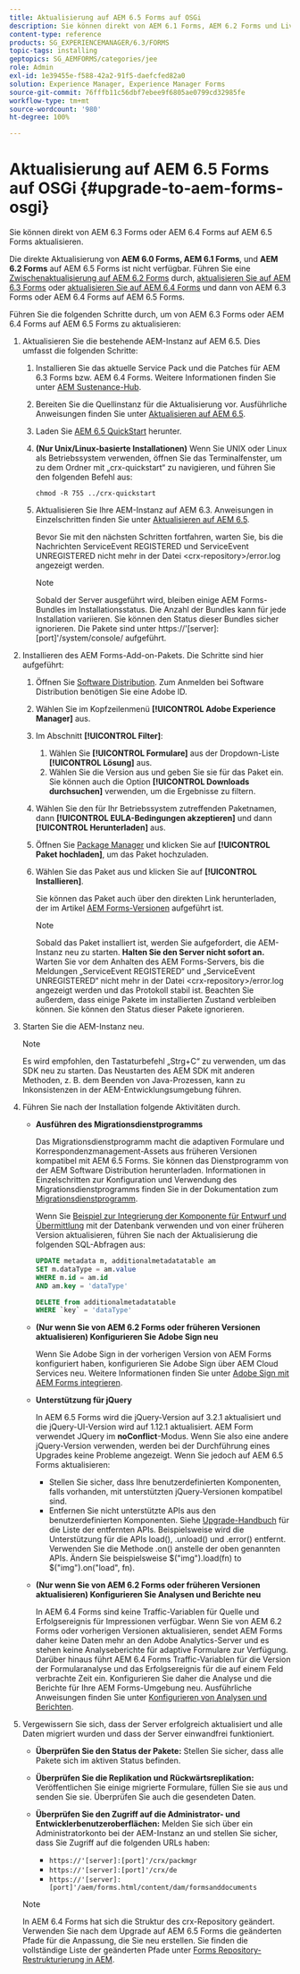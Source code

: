 ```yaml
---
title: Aktualisierung auf AEM 6.5 Forms auf OSGi
description: Sie können direkt von AEM 6.1 Forms, AEM 6.2 Forms und LiveCycle ES4 SP1 auf AEM 6.3 Forms aktualisieren.
content-type: reference
products: SG_EXPERIENCEMANAGER/6.3/FORMS
topic-tags: installing
geptopics: SG_AEMFORMS/categories/jee
role: Admin
exl-id: 1e39455e-f588-42a2-91f5-daefcfed82a0
solution: Experience Manager, Experience Manager Forms
source-git-commit: 76fffb11c56dbf7ebee9f6805ae0799cd32985fe
workflow-type: tm+mt
source-wordcount: '980'
ht-degree: 100%

---
```


# Aktualisierung auf AEM 6.5 Forms auf OSGi {#upgrade-to-aem-forms-osgi}

Sie können direkt von AEM 6.3 Forms oder AEM 6.4 Forms auf AEM 6.5 Forms aktualisieren.

Die direkte Aktualisierung von **AEM 6.0 Forms, AEM 6.1 Forms**, und **AEM 6.2 Forms** auf AEM 6.5 Forms ist nicht verfügbar. Führen Sie eine [Zwischenaktualisierung auf AEM 6.2 Forms](https://helpx.adobe.com/de/experience-manager/6-2/forms/using/upgrade.html) durch, [aktualisieren Sie auf AEM 6.3 Forms](https://helpx.adobe.com/de/experience-manager/6-3/forms/using/upgrade.html) oder [aktualisieren Sie auf AEM 6.4 Forms](/help/forms/using/upgrade.md) und dann von AEM 6.3 Forms oder AEM 6.4 Forms auf AEM 6.5 Forms.

Führen Sie die folgenden Schritte durch, um von AEM 6.3 Forms oder AEM 6.4 Forms auf AEM 6.5 Forms zu aktualisieren:

1. Aktualisieren Sie die bestehende AEM-Instanz auf AEM 6.5. Dies umfasst die folgenden Schritte:

   1. Installieren Sie das aktuelle Service Pack und die Patches für AEM 6.3 Forms bzw. AEM 6.4 Forms. Weitere Informationen finden Sie unter [AEM Sustenance-Hub](https://helpx.adobe.com/de/experience-manager/aem-releases-updates.html).
   1. Bereiten Sie die Quellinstanz für die Aktualisierung vor. Ausführliche Anweisungen finden Sie unter [Aktualisieren auf AEM 6.5](/help/sites-deploying/upgrade.md).
   1. Laden Sie [AEM 6.5 QuickStart](/help/sites-deploying/deploy.md#getting%20the%20software) herunter.
   1. **(Nur Unix/Linux-basierte Installationen)** Wenn Sie UNIX oder Linux als Betriebssystem verwenden, öffnen Sie das Terminalfenster, um zu dem Ordner mit „crx-quickstart“ zu navigieren, und führen Sie den folgenden Befehl aus:

      `chmod -R 755 ../crx-quickstart`

   1. Aktualisieren Sie Ihre AEM-Instanz auf AEM 6.3. Anweisungen in Einzelschritten finden Sie unter [Aktualisieren auf AEM 6.5](/help/sites-deploying/upgrade.md).

      Bevor Sie mit den nächsten Schritten fortfahren, warten Sie, bis die Nachrichten ServiceEvent REGISTERED und ServiceEvent UNREGISTERED nicht mehr in der Datei &lt;crx-repository>/error.log angezeigt werden.

      >[!NOTE]
      >
      >Sobald der Server ausgeführt wird, bleiben einige AEM Forms-Bundles im Installationsstatus. Die Anzahl der Bundles kann für jede Installation variieren. Sie können den Status dieser Bundles sicher ignorieren. Die Pakete sind unter https://&#39;[server]:[port]&#39;/system/console/ aufgeführt.

1. Installieren des AEM Forms-Add-on-Pakets. Die Schritte sind hier aufgeführt:

   1. Öffnen Sie [Software Distribution](https://experience.adobe.com/downloads). Zum Anmelden bei Software Distribution benötigen Sie eine Adobe ID.
   1. Wählen Sie im Kopfzeilenmenü **[!UICONTROL Adobe Experience Manager]** aus.
   1. Im Abschnitt **[!UICONTROL Filter]**:
      1. Wählen Sie **[!UICONTROL Formulare]** aus der Dropdown-Liste **[!UICONTROL Lösung]** aus.
      1. Wählen Sie die Version aus und geben Sie sie für das Paket ein. Sie können auch die Option **[!UICONTROL Downloads durchsuchen]** verwenden, um die Ergebnisse zu filtern.
   1. Wählen Sie den für Ihr Betriebssystem zutreffenden Paketnamen, dann **[!UICONTROL EULA-Bedingungen akzeptieren]** und dann **[!UICONTROL Herunterladen]** aus.
   1. Öffnen Sie [Package Manager](https://experienceleague.adobe.com/docs/experience-manager-65/administering/contentmanagement/package-manager.html?lang=de) und klicken Sie auf **[!UICONTROL Paket hochladen]**, um das Paket hochzuladen.
   1. Wählen Sie das Paket aus und klicken Sie auf **[!UICONTROL Installieren]**.

      Sie können das Paket auch über den direkten Link herunterladen, der im Artikel [AEM Forms-Versionen](https://helpx.adobe.com/de/aem-forms/kb/aem-forms-releases.html) aufgeführt ist.

      >[!NOTE]
      >
      >Sobald das Paket installiert ist, werden Sie aufgefordert, die AEM-Instanz neu zu starten. **Halten Sie den Server nicht sofort an.** Warten Sie vor dem Anhalten des AEM Forms-Servers, bis die Meldungen „ServiceEvent REGISTERED“ und „ServiceEvent UNREGISTERED“ nicht mehr in der Datei &lt;crx-repository>/error.log angezeigt werden und das Protokoll stabil ist. Beachten Sie außerdem, dass einige Pakete im installierten Zustand verbleiben können. Sie können den Status dieser Pakete ignorieren.

1. Starten Sie die AEM-Instanz neu.

   >[!NOTE]
   >
   >Es wird empfohlen, den Tastaturbefehl „Strg+C“ zu verwenden, um das SDK neu zu starten. Das Neustarten des AEM SDK mit anderen Methoden, z. B. dem Beenden von Java-Prozessen, kann zu Inkonsistenzen in der AEM-Entwicklungsumgebung führen.

1. Führen Sie nach der Installation folgende Aktivitäten durch.

   * **Ausführen des Migrationsdienstprogramms**

     Das Migrationsdienstprogramm macht die adaptiven Formulare und Korrespondenzmanagement-Assets aus früheren Versionen kompatibel mit AEM 6.5 Forms. Sie können das Dienstprogramm von der AEM Software Distribution herunterladen. Informationen in Einzelschritten zur Konfiguration und Verwendung des Migrationsdienstprogramms finden Sie in der Dokumentation zum [Migrationsdienstprogramm](../../forms/using/migration-utility.md).

     Wenn Sie [Beispiel zur Integrierung der Komponente für Entwurf und Übermittlung](https://helpx.adobe.com/de/experience-manager/6-3/forms/using/integrate-draft-submission-database.html) mit der Datenbank verwenden und von einer früheren Version aktualisieren, führen Sie nach der Aktualisierung die folgenden SQL-Abfragen aus:

     ```sql
     UPDATE metadata m, additionalmetadatatable am
     SET m.dataType = am.value
     WHERE m.id = am.id
     AND am.key = 'dataType'
     ```

     ```sql
     DELETE from additionalmetadatatable
     WHERE `key` = 'dataType'
     ```

   * **(Nur wenn Sie von AEM 6.2 Forms oder früheren Versionen aktualisieren) Konfigurieren Sie Adobe Sign neu**

     Wenn Sie Adobe Sign in der vorherigen Version von AEM Forms konfiguriert haben, konfigurieren Sie Adobe Sign über AEM Cloud Services neu. Weitere Informationen finden Sie unter [Adobe Sign mit AEM Forms integrieren](../../forms/using/adobe-sign-integration-adaptive-forms.md).

   * **Unterstützung für jQuery**

     In AEM 6.5 Forms wird die jQuery-Version auf 3.2.1 aktualisiert und die jQuery-UI-Version wird auf 1.12.1 aktualisiert. AEM Form verwendet JQuery im **noConflict**-Modus. Wenn Sie also eine andere jQuery-Version verwenden, werden bei der Durchführung eines Upgrades keine Probleme angezeigt. Wenn Sie jedoch auf AEM 6.5 Forms aktualisieren:

      * Stellen Sie sicher, dass Ihre benutzerdefinierten Komponenten, falls vorhanden, mit unterstützten jQuery-Versionen kompatibel sind.
      * Entfernen Sie nicht unterstützte APIs aus den benutzerdefinierten Komponenten. Siehe [Upgrade-Handbuch](https://jquery.com/upgrade-guide/3.0/) für die Liste der entfernten APIs. Beispielsweise wird die Unterstützung für die APIs load(), .unload() und .error() entfernt. Verwenden Sie die Methode .on() anstelle der oben genannten APIs. Ändern Sie beispielsweise $(&quot;img&quot;).load(fn) to $(&quot;img&quot;).on(&quot;load&quot;, fn).

   * **(Nur wenn Sie von AEM 6.2 Forms oder früheren Versionen aktualisieren) Konfigurieren Sie Analysen und Berichte neu**

     In AEM 6.4 Forms sind keine Traffic-Variablen für Quelle und Erfolgsereignis für Impressionen verfügbar. Wenn Sie von AEM 6.2 Forms oder vorherigen Versionen aktualisieren, sendet AEM Forms daher keine Daten mehr an den Adobe Analytics-Server und es stehen keine Analyseberichte für adaptive Formulare zur Verfügung. Darüber hinaus führt AEM 6.4 Forms Traffic-Variablen für die Version der Formularanalyse und das Erfolgsereignis für die auf einem Feld verbrachte Zeit ein. Konfigurieren Sie daher die Analyse und die Berichte für Ihre AEM Forms-Umgebung neu. Ausführliche Anweisungen finden Sie unter [Konfigurieren von Analysen und Berichten](../../forms/using/configure-analytics-forms-documents.md).

1. Vergewissern Sie sich, dass der Server erfolgreich aktualisiert und alle Daten migriert wurden und dass der Server einwandfrei funktioniert.

   * **Überprüfen Sie den Status der Pakete:** Stellen Sie sicher, dass alle Pakete sich im aktiven Status befinden.
   * **Überprüfen Sie die Replikation und Rückwärtsreplikation:** Veröffentlichen Sie einige migrierte Formulare, füllen Sie sie aus und senden Sie sie. Überprüfen Sie auch die gesendeten Daten.
   * **Überprüfen Sie den Zugriff auf die Administrator- und Entwicklerbenutzeroberflächen:** Melden Sie sich über ein Administratorkonto bei der AEM-Instanz an und stellen Sie sicher, dass Sie Zugriff auf die folgenden URLs haben:

      * `https://'[server]:[port]'/crx/packmgr`
      * `https://'[server]:[port]'/crx/de`
      * `https://'[server]:[port]'/aem/forms.html/content/dam/formsanddocuments`

   >[!NOTE]
   >
   >In AEM 6.4 Forms hat sich die Struktur des crx-Repository geändert. Verwenden Sie nach dem Upgrade auf AEM 6.5 Forms die geänderten Pfade für die Anpassung, die Sie neu erstellen. Sie finden die vollständige Liste der geänderten Pfade unter [Forms Repository-Restrukturierung in AEM](/help/sites-deploying/forms-repository-restructuring-in-aem-6-5.md).

